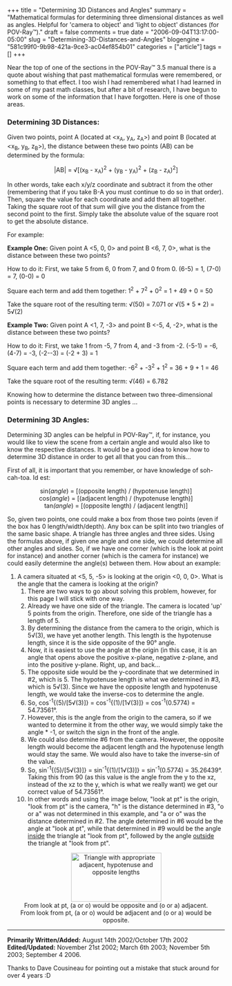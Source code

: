 +++
title = "Determining 3D Distances and Angles"
summary = "Mathematical formulas for determining three dimensional distances as well as angles. Helpful for 'camera to object' and 'light to object' distances (for POV-Ray&trade;)."
draft = false
comments = true
date = "2006-09-04T13:17:00-05:00"
slug = "Determining-3D-Distances-and-Angles"
blogengine = "581c99f0-9b98-421a-9ce3-ac04ef854b01"
categories = ["article"]
tags = []
+++

<p>
Near the top of one of the sections in the POV-Ray&trade; 3.5 manual there is a quote about wishing that past mathematical formulas were remembered, or something to that effect. I too wish I had remembered what I had learned in some of my past math classes, but after a bit of research, I have begun to work on some of the information that I have forgotten. Here is one of those areas.
</p>
<h3>Determining 3D Distances:</h3>
<p>
Given two points, point A (located at &lt;x<sub>A</sub>, y<sub>A</sub>, z<sub>A</sub>&gt;) and point B (located at &lt;x<sub>B</sub>, y<sub>B</sub>, z<sub>B</sub>&gt;), the distance between these two points (AB) can be determined by the formula:<!--adsense-->
</p>
<p align="center">
|AB| = &radic;[(x<sub>B</sub> - x<sub>A</sub>)<sup>2</sup> + (y<sub>B</sub> - y<sub>A</sub>)<sup>2</sup> + (z<sub>B</sub> - z<sub>A</sub>)<sup>2</sup>]
</p>
<p>
In other words, take each x/y/z coordinate and subtract it from the other (remembering that if you take B-A you must continue to do so in that order). Then, square the value for each coordinate and add them all together. Taking the square root of that sum will give you the distance from the second point to the first. Simply take the absolute value of the square root to get the absolute distance.
</p>
<p>
For example:
</p>
<p>
<strong>Example One:</strong> Given point A &lt;5, 0, 0&gt; and point B &lt;6, 7, 0&gt;, what is the distance between these two points?
</p>
<p>
How to do it: First, we take 5 from 6, 0 from 7, and 0 from 0. (6-5) = 1, (7-0) = 7, (0-0) = 0
</p>
<p>
Square each term and add them together: 1<sup>2</sup> + 7<sup>2</sup> + 0<sup>2</sup> = 1 + 49 + 0 = 50
</p>
<p>
Take the square root of the resulting term: &radic;(50) = 7.071 or &radic;(5 * 5 * 2) = 5&radic;(2)
</p>
<p>
<strong>Example Two:</strong> Given point A &lt;1, 7, -3&gt; and point B &lt;-5, 4, -2&gt;, what is the distance between these two points?
</p>
<p>
How to do it: First, we take 1 from -5, 7 from 4, and -3 from -2. (-5-1) = -6, (4-7) = -3, (-2--3) = (-2 + 3) = 1
</p>
<p>
Square each term and add them together: -6<sup>2</sup> + -3<sup>2</sup> + 1<sup>2</sup> = 36 + 9 + 1 = 46
</p>
<p>
Take the square root of the resulting term: &radic;(46) = 6.782
</p>
<p>
Knowing how to determine the distance between two three-dimensional points is 
necessary to determine 3D angles ...
</p>
<h3>Determining 3D Angles:</h3>
<p>
Determining 3D angles can be helpful in POV-Ray<font>&trade;</font>, if, for instance, you would 
like to view the scene from a certain angle and would also like to know the 
respective distances. It would be a good idea to know how to determine 3D 
distance in order to get all that you can from this...
</p>
<p>
First of all, it is important that you remember, or have knowledge of 
soh-cah-toa. Id est:
</p>
<p align="center">
sin(<em>angle</em>) = [(opposite length) / (hypotenuse length)]<br />
cos(<em>angle</em>) = [(adjacent length) / (hypotenuse length)]<br />
tan<em>(angle</em>) = [(opposite length) / (adjacent length)]
</p>
<p>
So, given two points, one could make a box from those two points (even if the box has 0 length/width/depth). Any box can be split into two triangles of the same basic shape. A triangle has three angles and three sides. Using the formulas above, if given one angle and one side, we could determine all other angles and sides. So, if we have one corner (which is the look at point for instance) and another corner (which is the camera for instance) we could easily determine the angle(s) between them. How about an example:
</p>
<ol>
	<li>A camera situated at &lt;5, 5, -5&gt; is looking at the origin &lt;0, 0, 0&gt;. What is the angle that the camera is looking at the origin?
	<ol>
		<li>There are two ways to go about solving this problem, however, for this page I will stick with one way.</li>
		<li>Already we have one side of the triangle. The camera is located &#39;up&#39; 5 points from the origin. Therefore, one side of the triangle has a length of 5.</li>
		<li>By determining the distance from the camera to the origin, which is 5&radic;(3), we have yet another length. This length is the hypotenuse length, since it is the side opposite of the 90&deg; angle.</li>
		<li>Now, it is easiest to use the angle at the origin (in this case, it is an angle that opens above the positive x-plane, negative z-plane, and into the positive y-plane. Right, up, and back...</li>
		<li>The opposite side would be the y-coordinate that we determined in #2, which is 5. The hypotenuse length is what we determined in #3, which is 5&radic;(3). Since we have the opposite length and hypotenuse length, we would take the inverse-cos to determine the angle.</li>
		<li>So, cos<sup>-1</sup>{(5)/[5&radic;(3)]} = cos<sup>-1</sup>{(1)/[1&radic;(3)]} = cos<sup>-1</sup>(0.5774) = 54.73561&deg;.</li>
		<li>However, this is the angle from the origin to the camera, so if we wanted to determine it from the other way, we would simply take the angle * -1, or switch the sign in the front of the angle.</li>
		<li>We could also determine #6 from the camera. However, the opposite length would become the adjacent length and the hypotenuse length would stay the same. We would also have to take the inverse-sin of the value.</li>
		<li>So, sin<sup>-1</sup>{(5)/[5&radic;(3)]} = sin<sup>-1</sup>{(1)/[1&radic;(3)]} = sin<sup>-1</sup>(0.5774) = 35.26439&deg;. Taking this from 90 (as this value is the angle from the y to the xz, instead of the xz to the y, which is what we really want) we get our correct value of 54.73561&deg;.</li>
		<li>In other words and using the image below, &quot;look at pt&quot; is the origin, &quot;look from pt&quot; is the camera, &quot;h&quot; is the distance determined in #3, &quot;o or a&quot; was not determined in this example, and &quot;a or o&quot; was the distance determined in #2. The angle determined in #6 would be the angle at &quot;look at pt&quot;, while that determined in #9 would be the angle <u>inside</u> the triangle at &quot;look from pt&quot;, followed by the angle <u>outside</u> the triangle at &quot;look from pt&quot;.</li>
	</ol>
	</li>
</ol>
<p style="text-align: center">
<img style="width: 209px; height: 113px" src="/files/2006/09/triangle.jpg" alt="Triangle with appropriate adjacent, hypotenuse and opposite lengths" /><br />
From look at pt, (a or o) would be opposite and (o or a) adjacent.<br />
From look from pt, (a or o) would be adjacent and (o or a) would be opposite.
</p>
<hr />
<p>
<strong>Primarily Written/Added:</strong> August 14th 2002/October 17th 2002<br />
<strong>
Edited/Updated:</strong> November 21st 2002; March 6th 2003; November 5th 2003; September 4 2006.
</p>
<p>
Thanks to Dave Cousineau for pointing out a mistake that stuck around for over 4 years :D
</p>

